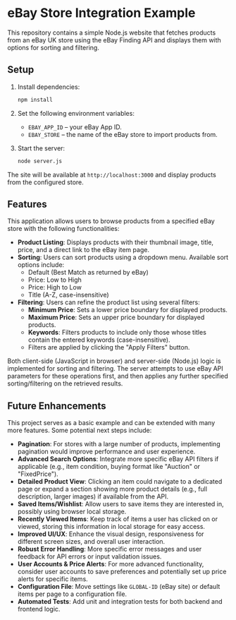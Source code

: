 # eBay Store Integration Example

This repository contains a simple Node.js website that fetches products from an eBay UK store using the eBay Finding API and displays them with options for sorting and filtering.

## Setup

1. Install dependencies:
   ```bash
   npm install
   ```
2. Set the following environment variables:
   - `EBAY_APP_ID` – your eBay App ID.
   - `EBAY_STORE` – the name of the eBay store to import products from.

3. Start the server:
   ```bash
   node server.js
   ```

The site will be available at `http://localhost:3000` and display products from the configured store.

## Features

This application allows users to browse products from a specified eBay store with the following functionalities:

*   **Product Listing**: Displays products with their thumbnail image, title, price, and a direct link to the eBay item page.
*   **Sorting**: Users can sort products using a dropdown menu. Available sort options include:
    *   Default (Best Match as returned by eBay)
    *   Price: Low to High
    *   Price: High to Low
    *   Title (A-Z, case-insensitive)
*   **Filtering**: Users can refine the product list using several filters:
    *   **Minimum Price**: Sets a lower price boundary for displayed products.
    *   **Maximum Price**: Sets an upper price boundary for displayed products.
    *   **Keywords**: Filters products to include only those whose titles contain the entered keywords (case-insensitive).
    *   Filters are applied by clicking the "Apply Filters" button.

Both client-side (JavaScript in browser) and server-side (Node.js) logic is implemented for sorting and filtering. The server attempts to use eBay API parameters for these operations first, and then applies any further specified sorting/filtering on the retrieved results.

## Future Enhancements

This project serves as a basic example and can be extended with many more features. Some potential next steps include:

*   **Pagination**: For stores with a large number of products, implementing pagination would improve performance and user experience.
*   **Advanced Search Options**: Integrate more specific eBay API filters if applicable (e.g., item condition, buying format like "Auction" or "FixedPrice").
*   **Detailed Product View**: Clicking an item could navigate to a dedicated page or expand a section showing more product details (e.g., full description, larger images) if available from the API.
*   **Saved Items/Wishlist**: Allow users to save items they are interested in, possibly using browser local storage.
*   **Recently Viewed Items**: Keep track of items a user has clicked on or viewed, storing this information in local storage for easy access.
*   **Improved UI/UX**: Enhance the visual design, responsiveness for different screen sizes, and overall user interaction.
*   **Robust Error Handling**: More specific error messages and user feedback for API errors or input validation issues.
*   **User Accounts & Price Alerts**: For more advanced functionality, consider user accounts to save preferences and potentially set up price alerts for specific items.
*   **Configuration File**: Move settings like `GLOBAL-ID` (eBay site) or default items per page to a configuration file.
*   **Automated Tests**: Add unit and integration tests for both backend and frontend logic.

<!---
The placeholder content below this line from the original README has been removed.
--->
